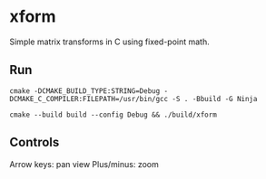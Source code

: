 # xform

Simple matrix transforms in C using fixed-point math.

## Run

```
cmake -DCMAKE_BUILD_TYPE:STRING=Debug -DCMAKE_C_COMPILER:FILEPATH=/usr/bin/gcc -S . -Bbuild -G Ninja

cmake --build build --config Debug && ./build/xform
```
## Controls

Arrow keys: pan view
Plus/minus: zoom
